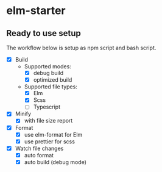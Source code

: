 # elm-starter

## Ready to use setup
The workflow below is setup as npm script and bash script.

- [x] Build
    - Supported modes:
        - [x] debug build
        - [x] optimized build
    - Supported file types:
        - [x] Elm
        - [x] Scss
        - [ ] Typescript
- [x] Minify
    - [x] with file size report
- [x] Format
    - [x] use elm-format for Elm
    - [x] use prettier for scss
- [x] Watch file changes
    - [x] auto format
    - [x] auto build (debug mode)
